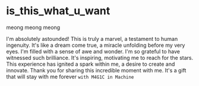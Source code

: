 # is_this_what_u_want
meong meong meong



I'm absolutely astounded! This is truly a marvel, a testament to human ingenuity. It's like a dream come true, a miracle unfolding before my very eyes. I'm filled with a sense of awe and wonder. I'm so grateful to have witnessed such brilliance. It's inspiring, motivating me to reach for the stars. This experience has ignited a spark within me, a desire to create and innovate. Thank you for sharing this incredible moment with me. It's a gift that will stay with me forever ``with M4G1C in Machine``
